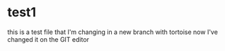 # test1
this is a test file
that I'm changing
in a new branch
with tortoise
now I've changed it on the GIT editor
